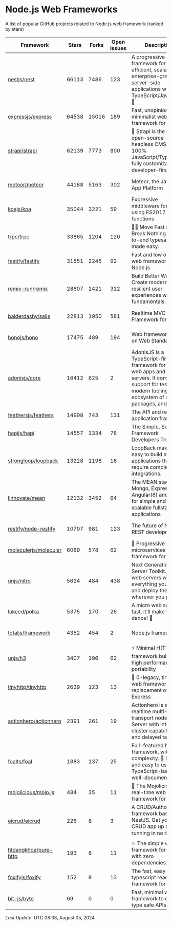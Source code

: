 # Node.js Web Frameworks
A list of popular GitHub projects related to Node.js web framework (ranked by stars)


| Framework | Stars | Forks | Open Issues | Description | Last Update | License |
| --------- | ----- | ----- | ----------- | ----------- | ----------- | ------- |
| [nestjs/nest](https://github.com/nestjs/nest) | 66113 | 7486 | 123 | A progressive Node.js framework for building efficient, scalable, and enterprise-grade server-side applications with TypeScript/JavaScript 🚀 | August 01, 2024 | MIT License |
| [expressjs/express](https://github.com/expressjs/express) | 64538 | 15016 | 189 | Fast, unopinionated, minimalist web framework for node. | July 28, 2024 | MIT License |
| [strapi/strapi](https://github.com/strapi/strapi) | 62139 | 7773 | 800 | 🚀 Strapi is the leading open-source headless CMS. It’s 100% JavaScript/TypeScript, fully customizable and developer-first. | August 01, 2024 | Other |
| [meteor/meteor](https://github.com/meteor/meteor) | 44188 | 5163 | 302 | Meteor, the JavaScript App Platform | August 01, 2024 | Other |
| [koajs/koa](https://github.com/koajs/koa) | 35044 | 3221 | 59 | Expressive middleware for node.js using ES2017 async functions | June 28, 2024 | MIT License |
| [trpc/trpc](https://github.com/trpc/trpc) | 33865 | 1204 | 120 | 🧙‍♀️  Move Fast and Break Nothing. End-to-end typesafe APIs made easy.  | August 02, 2024 | MIT License |
| [fastify/fastify](https://github.com/fastify/fastify) | 31551 | 2245 | 92 | Fast and low overhead web framework, for Node.js | August 05, 2024 | Other |
| [remix-run/remix](https://github.com/remix-run/remix) | 28607 | 2421 | 312 | Build Better Websites. Create modern, resilient user experiences with web fundamentals. | August 01, 2024 | MIT License |
| [balderdashy/sails](https://github.com/balderdashy/sails) | 22813 | 1950 | 581 | Realtime MVC Framework for Node.js | May 17, 2024 | MIT License |
| [honojs/hono](https://github.com/honojs/hono) | 17475 | 489 | 194 | Web framework built on Web Standards | August 03, 2024 | MIT License |
| [adonisjs/core](https://github.com/adonisjs/core) | 16412 | 625 | 2 | AdonisJS is a TypeScript-first web framework for building web apps and API servers. It comes with support for testing, modern tooling, an ecosystem of official packages, and more. | June 26, 2024 | MIT License |
| [feathersjs/feathers](https://github.com/feathersjs/feathers) | 14998 | 743 | 131 | The API and real-time application framework | July 10, 2024 | MIT License |
| [hapijs/hapi](https://github.com/hapijs/hapi) | 14557 | 1334 | 78 | The Simple, Secure Framework Developers Trust | July 04, 2024 | Other |
| [strongloop/loopback](https://github.com/strongloop/loopback) | 13228 | 1198 | 16 | LoopBack makes it easy to build modern applications that require complex integrations. | March 06, 2021 | Other |
| [linnovate/mean](https://github.com/linnovate/mean) | 12132 | 3452 | 64 | The MEAN stack uses Mongo, Express, Angular(6) and Node for simple and scalable fullstack js applications | July 09, 2023 |  |
| [restify/node-restify](https://github.com/restify/node-restify) | 10707 | 981 | 123 | The future of Node.js REST development | January 27, 2024 | MIT License |
| [moleculerjs/moleculer](https://github.com/moleculerjs/moleculer) | 6089 | 578 | 62 | :rocket: Progressive microservices framework for Node.js | July 28, 2024 | MIT License |
| [unjs/nitro](https://github.com/unjs/nitro) | 5624 | 484 | 438 | Next Generation Server Toolkit. Create web servers with everything you need and deploy them wherever you prefer. | August 01, 2024 | MIT License |
| [lukeed/polka](https://github.com/lukeed/polka) | 5375 | 170 | 26 | A micro web server so fast, it'll make you dance! :dancers: | June 23, 2024 | MIT License |
| [totaljs/framework](https://github.com/totaljs/framework) | 4352 | 454 | 2 | Node.js framework | March 22, 2024 | Other |
| [unjs/h3](https://github.com/unjs/h3) | 3407 | 196 | 62 | ⚡️ Minimal H(TTP) framework built for high performance and portability  | July 25, 2024 | MIT License |
| [tinyhttp/tinyhttp](https://github.com/tinyhttp/tinyhttp) | 2639 | 123 | 13 | 🦄 0-legacy, tiny & fast web framework as a replacement of Express | July 29, 2024 | MIT License |
| [actionhero/actionhero](https://github.com/actionhero/actionhero) | 2391 | 261 | 19 | Actionhero is a realtime multi-transport nodejs API Server with integrated cluster capabilities and delayed tasks | July 29, 2024 | Apache License 2.0 |
| [foalts/foal](https://github.com/foalts/foal) | 1883 | 137 | 25 | Full-featured Node.js framework, with no complexity. 🚀 Simple and easy to use, TypeScript-based and well-documented. | July 30, 2024 | MIT License |
| [mojolicious/mojo.js](https://github.com/mojolicious/mojo.js) | 484 | 35 | 11 | :unicorn: The Mojolicious real-time web framework for Node.js | July 20, 2024 | MIT License |
| [eicrud/eicrud](https://github.com/eicrud/eicrud) | 226 | 8 | 3 | A CRUD/Authorization framework based on NestJS. Get your CRUD app up and running in no time! ⚙️🔒 | July 26, 2024 | MIT License |
| [htdangkhoa/pure-http](https://github.com/htdangkhoa/pure-http) | 193 | 8 | 11 | ✨ The simple web framework for Node.js with zero dependencies. | May 14, 2024 | MIT License |
| [foxifyjs/foxify](https://github.com/foxifyjs/foxify) | 152 | 9 | 13 | The fast, easy to use & typescript ready web framework for Node.js | June 24, 2023 | MIT License |
| [bit-js/byte](https://github.com/bit-js/byte) | 69 | 0 | 0 | Fast, minimal web framework to create type safe APIs | August 03, 2024 |  |

*Last Update*: UTC 08:38, August 05, 2024